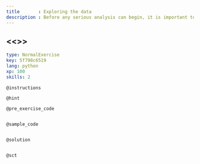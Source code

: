 ```yaml
---
title       : Exploring the data
description : Before any serious analysis can begin, it is important to understand 
---
```

## <<<New Exercise>>>

```yaml
type: NormalExercise
key: 5f798c6519
lang: python
xp: 100
skills: 2
```


`@instructions`

`@hint`

`@pre_exercise_code`
```{python}

```

`@sample_code`
```{python}

```

`@solution`
```{python}

```

`@sct`
```{python}

```
